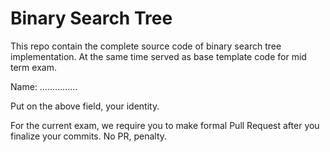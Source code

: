 # Binary Search Tree

This repo contain the complete source code of binary search tree implementation. At the same time served as base template code for mid term exam. 

Name: ...............

Put on the above field, your identity. 

For the current exam, we require you to make formal Pull Request after you finalize your commits. No PR, penalty.